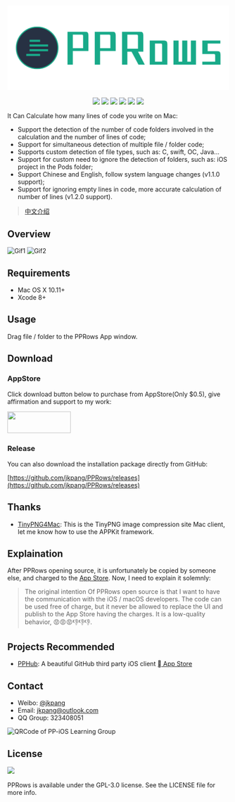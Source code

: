 ![](/source/PPRows.png)

<p align="center">
	<img src="https://img.shields.io/badge/platform-macOS-red.svg">
	<img src="https://img.shields.io/badge/language-Objective--C-orange.svg" />
	<img src="https://img.shields.io/badge/version-1.2.1-blue.svg">
	<img src="https://img.shields.io/badge/license-GPLv3.0-brightgreen.svg">
	<a href="http://weibo.com/jkpang"><img src="https://img.shields.io/badge/weibo-jkpang--%E5%BA%9E-red.svg"></a>
	<img src="https://img.shields.io/badge/made%20with-%3C3-orange.svg">
</p>

It Can Calculate how many lines of code you write on Mac:

- Support the detection of the number of code folders involved in the calculation and the number of lines of code;
- Support for simultaneous detection of multiple file / folder code;
- Supports custom detection of file types, such as: C, swift, OC, Java...
- Support for custom need to ignore the detection of folders, such as: iOS project in the Pods folder;
- Support Chinese and English, follow system language changes (v1.1.0 support);
- Support for ignoring empty lines in code, more accurate calculation of number of lines (v1.2.0 support).

> [中文介绍](/README_CN.md)

## Overview

![Gif1](https://github.com/jkpang/PPRows/blob/master/source/Gif1.gif)
![Gif2](https://github.com/jkpang/PPRows/blob/master/source/Gif2.gif)

## Requirements

- Mac OS X 10.11+
- Xcode 8+

## Usage

Drag file / folder to the PPRows App window.

## Download

### AppStore

Click download button below to purchase from AppStore(Only $0.5), give affirmation and support to my work:

<a target='_blank' href='https://itunes.apple.com/cn/app/VSCAM/id1315592646?mt=8'>
	<img src='http://ww2.sinaimg.cn/large/0060lm7Tgw1f1hgrs1ebwj308102q0sp.jpg' width='144' height='49'/>
</a>

### Release

You can also download the installation package directly from GitHub:

[https://github.com/jkpang/PPRows/releases](https://github.com/jkpang/PPRows/releases)

## Thanks

- [TinyPNG4Mac](https://github.com/kyleduo/TinyPNG4Mac): This is the TinyPNG image compression site Mac client, let me know how to use the APPKit framework.

## Explaination

After PPRows opening source, it is unfortunately be copied by someone else, and charged to the [App Store](https://itunes.apple.com/cn/app/lines-of-code/id1218789683?mt=12 ). Now, I need to explain it solemnly:

> The original intention Of PPRows open source is that I want to have the communication with the iOS / macOS developers. The code can be used free of charge, but it never be allowed to replace the UI and publish to the App Store having the charges. It is a low-quality behavior, 😡😡😡👎👎👎.

## Projects Recommended

- [PPHub](https://github.com/jkpang/PPHub-Feedback): A beautiful GitHub third party iOS client [ App Store](https://itunes.apple.com/app/id1314212521)
 
## Contact

* Weibo: [@jkpang](http://weibo.com/jkpang)
* Email: jkpang@outlook.com
* QQ Group: 323408051

![QRCode of PP-iOS Learning Group](https://github.com/jkpang/PPCounter/blob/master/PP-iOS%E5%AD%A6%E4%B9%A0%E4%BA%A4%E6%B5%81%E7%BE%A4%E7%BE%A4%E4%BA%8C%E7%BB%B4%E7%A0%81.png)

## License

![](https://www.gnu.org/graphics/gplv3-127x51.png)

PPRows is available under the GPL-3.0 license. See the LICENSE file for more info.
